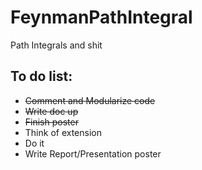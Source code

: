 # FeynmanPathIntegral
Path Integrals and shit 


## To do list:

 - ~~Comment and Modularize code~~
 - ~~Write doc up~~
 - ~~Finish poster~~
 - Think of extension
 - Do it 
 - Write Report/Presentation poster
